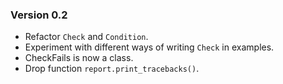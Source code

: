 ### Version 0.2 ###

- Refactor `Check` and `Condition`.
- Experiment with different ways of writing `Check` in examples.
- CheckFails is now a class.
- Drop function `report.print_tracebacks()`.
